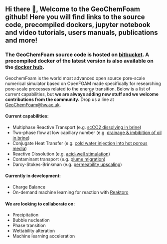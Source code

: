 ## Hi there 👋, Welcome to the GeoChemFoam github! Here you will find links to the source code, precompiled dockers, jupyter notebook and video tutorials, users manuals, publications and more!

### The GeoChemFoam source code is hosted on [bitbucket](https://bitbucket.org/HWUCarbonates/workspace/projects/GCF). A precompiled docker of the latest version is also available on the [docker hub](https://hub.docker.com/r/jcmaes/geochemfoam).

GeochemFoam is the world most advanced open source pore-scale numerical simulator based on OpenFOAM made specifically for researching pore-scale processes related to the energy transition. Below is a list of current capabilities, but __we are always adding new stuff and we welcome contributions from the community.__ Drop us a line at GeoChemFoam@hw.ac.uk.

#### __Current capabilities:__
- Multiphase Reactive Transport (e.g. [scCO2 dissolving in brine](https://arxiv.org/pdf/2103.03579.pdf))
- Two-phase flow at low capillary number (e.g. [drainage & imbibition of oil in brine](https://arxiv.org/abs/2105.10576))
- Conjugate Heat Transfer (e.g. [cold water injection into hot porous media](https://arxiv.org/abs/2110.03311))
- Reactive Dissolution (e.g. [acid-well stimulation](https://www.earthdoc.org/content/papers/10.3997/2214-4609.202035250))
- Contaminant transport (e.g. [plume migration](https://arxiv.org/abs/2103.03597))
- Darcy-Stokes-Brinkman (e.g. [permeability upscaling](https://www.nature.com/articles/s41598-021-82029-2))

#### __Currently in development:__
- Charge Balance
- On-demand machine learning for reaction with [Reaktoro](https://reaktoro.org)

#### __We are looking to collaborate on:__
- Precipitation
- Bubble nucleation
- Phase transition
- Wettability alteration
- Machine learning acceleration

